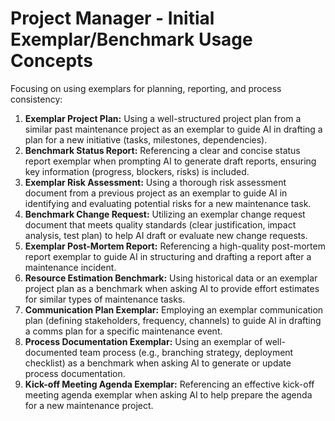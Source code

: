 # Project Manager - Initial Exemplar/Benchmark Usage Concepts

Focusing on using exemplars for planning, reporting, and process consistency:

1.  **Exemplar Project Plan:** Using a well-structured project plan from a similar past maintenance project as an exemplar to guide AI in drafting a plan for a new initiative (tasks, milestones, dependencies).
2.  **Benchmark Status Report:** Referencing a clear and concise status report exemplar when prompting AI to generate draft reports, ensuring key information (progress, blockers, risks) is included.
3.  **Exemplar Risk Assessment:** Using a thorough risk assessment document from a previous project as an exemplar to guide AI in identifying and evaluating potential risks for a new maintenance task.
4.  **Benchmark Change Request:** Utilizing an exemplar change request document that meets quality standards (clear justification, impact analysis, test plan) to help AI draft or evaluate new change requests.
5.  **Exemplar Post-Mortem Report:** Referencing a high-quality post-mortem report exemplar to guide AI in structuring and drafting a report after a maintenance incident.
6.  **Resource Estimation Benchmark:** Using historical data or an exemplar project plan as a benchmark when asking AI to provide effort estimates for similar types of maintenance tasks.
7.  **Communication Plan Exemplar:** Employing an exemplar communication plan (defining stakeholders, frequency, channels) to guide AI in drafting a comms plan for a specific maintenance event.
8.  **Process Documentation Exemplar:** Using an exemplar of well-documented team process (e.g., branching strategy, deployment checklist) as a benchmark when asking AI to generate or update process documentation.
9.  **Kick-off Meeting Agenda Exemplar:** Referencing an effective kick-off meeting agenda exemplar when asking AI to help prepare the agenda for a new maintenance project. 